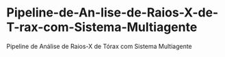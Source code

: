 # Pipeline-de-An-lise-de-Raios-X-de-T-rax-com-Sistema-Multiagente
Pipeline de Análise de Raios-X de Tórax com Sistema Multiagente
